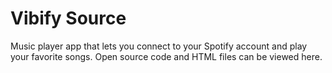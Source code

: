 # Vibify Source
Music player app that lets you connect to your Spotify account and play your favorite songs.
Open source code and HTML files can be viewed here.
